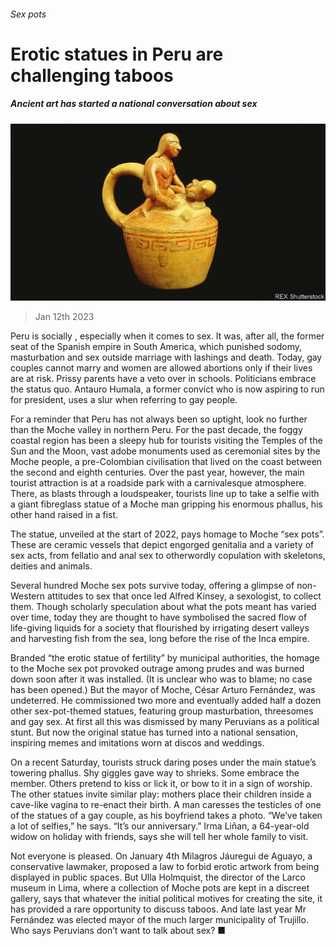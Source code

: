 ###### Sex pots

# Erotic statues in Peru are challenging taboos 

##### Ancient art has started a national conversation about sex 

![image](images/20230114_AMP001.jpg) 

> Jan 12th 2023 

Peru is socially , especially when it comes to sex. It was, after all, the former seat of the Spanish empire in South America, which punished sodomy, masturbation and sex outside marriage with lashings and death. Today, gay couples cannot marry and women are allowed abortions only if their lives are at risk. Prissy parents have a veto over  in schools. Politicians embrace the status quo. Antauro Humala, a former convict who is now aspiring to run for president, uses a slur when referring to gay people.

For a reminder that Peru has not always been so uptight, look no further than the Moche valley in northern Peru. For the past decade, the foggy coastal region has been a sleepy hub for tourists visiting the Temples of the Sun and the Moon, vast adobe monuments used as ceremonial sites by the Moche people, a pre-Colombian civilisation that lived on the coast between the second and eighth centuries. Over the past year, however, the main tourist attraction is at a roadside park with a carnivalesque atmosphere. There, as  blasts through a loudspeaker, tourists line up to take a selfie with a giant fibreglass statue of a Moche man gripping his enormous phallus, his other hand raised in a fist.

The statue, unveiled at the start of 2022, pays homage to Moche “sex pots”. These are ceramic vessels that depict engorged genitalia and a variety of sex acts, from fellatio and anal sex to otherwordly copulation with skeletons, deities and animals. 

Several hundred Moche sex pots survive today, offering a glimpse of non-Western attitudes to sex that once led Alfred Kinsey, a sexologist, to collect them. Though scholarly speculation about what the pots meant has varied over time, today they are thought to have symbolised the sacred flow of life-giving liquids for a society that flourished by irrigating desert valleys and harvesting fish from the sea, long before the rise of the Inca empire.

Branded “the erotic statue of fertility” by municipal authorities, the homage to the Moche sex pot provoked outrage among prudes and was burned down soon after it was installed. (It is unclear who was to blame; no case has been opened.) But the mayor of Moche, César Arturo Fernández, was undeterred. He commissioned two more and eventually added half a dozen other sex-pot-themed statues, featuring group masturbation, threesomes and gay sex. At first all this was dismissed by many Peruvians as a political stunt. But now the original statue has turned into a national sensation, inspiring memes and imitations worn at discos and weddings.

On a recent Saturday, tourists struck daring poses under the main statue’s towering phallus. Shy giggles gave way to shrieks. Some embrace the member. Others pretend to kiss or lick it, or bow to it in a sign of worship. The other statues invite similar play: mothers place their children inside a cave-like vagina to re-enact their birth. A man caresses the testicles of one of the statues of a gay couple, as his boyfriend takes a photo. “We’ve taken a lot of selfies,” he says. “It’s our anniversary.” Irma Liñan, a 64-year-old widow on holiday with friends, says she will tell her whole family to visit. 

Not everyone is pleased. On January 4th Milagros Jáuregui de Aguayo, a conservative lawmaker, proposed a law to forbid erotic artwork from being displayed in public spaces. But Ulla Holmquist, the director of the Larco museum in Lima, where a collection of Moche pots are kept in a discreet gallery, says that whatever the initial political motives for creating the site, it has provided a rare opportunity to discuss taboos. And late last year Mr Fernández was elected mayor of the much larger municipality of Trujillo. Who says Peruvians don’t want to talk about sex? ■

